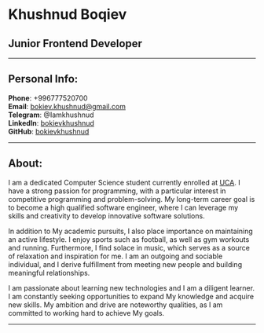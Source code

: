 # Khushnud Boqiev
## Junior Frontend Developer
--------------------------
## Personal Info:
**Phone**: +996777520700   
**Email**: bokiev.khushnud@gmail.com  
**Telegram**: @Iamkhushnud   
**LinkedIn**: [bokievkhushnud](https://www.linkedin.com/in/bokievkhushnud/)   
**GitHub**: [bokievkhushnud](https://github.com/bokievkhushnud/)

--------------------------
## About:
I am a dedicated Computer Science student currently enrolled at [UCA](https://ucentralasia.org/home). I have a strong passion for programming, with a particular interest in competitive programming and problem-solving. My long-term career goal is to become a high qualified software engineer, where I can leverage my skills and creativity to develop innovative software solutions.

In addition to My academic pursuits, I also place importance on maintaining an active lifestyle. I enjoy sports such as football, as well as gym workouts and running. Furthermore, I find solace in music, which serves as a source of relaxation and inspiration for me. I am an outgoing and sociable individual, and I derive fulfillment from meeting new people and building meaningful relationships.

I am passionate about learning new technologies and I am a diligent learner. I am constantly seeking opportunities to expand My knowledge and acquire new skills. My ambition and drive are noteworthy qualities, as I am committed to working hard to achieve My goals.

--------------------------


